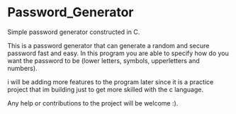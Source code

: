 # Password_Generator
Simple password generator constructed in C.

This is a password generator that can generate a random and secure password fast and easy. In this program you are able to specify how do you want the password to be (lower letters, symbols, upperletters and numbers).

i will be adding more features to the program later since it is a practice project that im building just to get more skilled with the c language.

Any help or contributions to the project will be welcome :).
